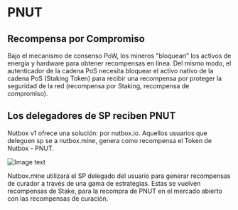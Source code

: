 # PNUT

## Recompensa por Compromiso

Bajo el mecanismo de consenso PoW, los mineros "bloquean" los activos de energía y hardware para obtener recompensas en línea. Del mismo modo, el autenticador de la cadena PoS necesita bloquear el activo nativo de la cadena PoS (Staking Token) para recibir una recompensa por proteger la seguridad de la red (recompensa por Staking, recompensa de compromiso).

## Los delegadores de SP reciben PNUT

Nutbox v1 ofrece una solución: por nutbox.io.  Aquellos usuarios que deleguen  sp se a nutbox.mine, genera como recompensa el Token de Nutbox - PNUT.

![Image text](http://wherein.mobi/wp-content/uploads/2021/03/delegation-sp-pnut.jpg)

Nutbox.mine utilizará el SP delegado del usuario para generar recompensas de curador a través de una gama de estrategias. Estas se vuelven recompensas de Stake, para la recompra de PNUT en el mercado abierto con las recompensas de curación.

